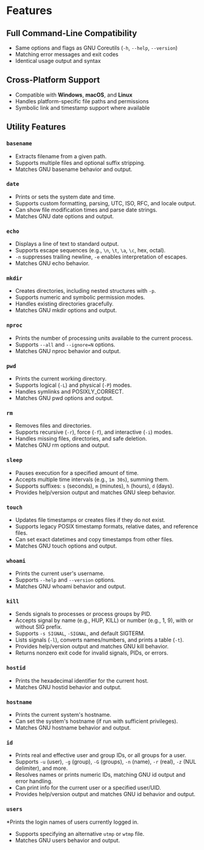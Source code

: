 # Features

## Full Command-Line Compatibility

* Same options and flags as GNU Coreutils (`-h`, `--help`, `--version`)
* Matching error messages and exit codes
* Identical usage output and syntax

## Cross-Platform Support

* Compatible with **Windows**, **macOS**, and **Linux**
* Handles platform-specific file paths and permissions
* Symbolic link and timestamp support where available

## Utility Features

### `basename`
* Extracts filename from a given path.
* Supports multiple files and optional suffix stripping.
* Matches GNU basename behavior and output.

### `date`
* Prints or sets the system date and time.
* Supports custom formatting, parsing, UTC, ISO, RFC, and locale output.
* Can show file modification times and parse date strings.
* Matches GNU date options and output.

### `echo`
* Displays a line of text to standard output.
* Supports escape sequences (e.g., `\n`, `\t`, `\a`, `\c`, hex, octal).
* `-n` suppresses trailing newline, `-e` enables interpretation of escapes.
* Matches GNU echo behavior.

### `mkdir`
* Creates directories, including nested structures with `-p`.
* Supports numeric and symbolic permission modes.
* Handles existing directories gracefully.
* Matches GNU mkdir options and output.

### `nproc`
* Prints the number of processing units available to the current process.
* Supports `--all` and `--ignore=N` options.
* Matches GNU nproc behavior and output.

### `pwd`
* Prints the current working directory.
* Supports logical (`-L`) and physical (`-P`) modes.
* Handles symlinks and POSIXLY_CORRECT.
* Matches GNU pwd options and output.

### `rm`
* Removes files and directories.
* Supports recursive (`-r`), force (`-f`), and interactive (`-i`) modes.
* Handles missing files, directories, and safe deletion.
* Matches GNU rm options and output.

### `sleep`
* Pauses execution for a specified amount of time.
* Accepts multiple time intervals (e.g., `1m 30s`), summing them.
* Supports suffixes: `s` (seconds), `m` (minutes), `h` (hours), `d` (days).
* Provides help/version output and matches GNU sleep behavior.

### `touch`
* Updates file timestamps or creates files if they do not exist.
* Supports legacy POSIX timestamp formats, relative dates, and reference files.
* Can set exact datetimes and copy timestamps from other files.
* Matches GNU touch options and output.

### `whoami`
* Prints the current user's username.
* Supports `--help` and `--version` options.
* Matches GNU whoami behavior and output.

### `kill`
* Sends signals to processes or process groups by PID.
* Accepts signal by name (e.g., HUP, KILL) or number (e.g., 1, 9), with or without SIG prefix.
* Supports `-s SIGNAL`, `-SIGNAL`, and default SIGTERM.
* Lists signals (`-l`), converts names/numbers, and prints a table (`-t`).
* Provides help/version output and matches GNU kill behavior.
* Returns nonzero exit code for invalid signals, PIDs, or errors.

### `hostid`
* Prints the hexadecimal identifier for the current host.
* Matches GNU hostid behavior and output.

### `hostname`
* Prints the current system's hostname.
* Can set the system's hostname (if run with sufficient privileges).
* Matches GNU hostname behavior and output.

### `id`
* Prints real and effective user and group IDs, or all groups for a user.
* Supports `-u` (user), `-g` (group), `-G` (groups), `-n` (name), `-r` (real), `-z` (NUL delimiter), and more.
* Resolves names or prints numeric IDs, matching GNU id output and error handling.
* Can print info for the current user or a specified user/UID.
* Provides help/version output and matches GNU id behavior and output.

### `users`
*Prints the login names of users currently logged in.
* Supports specifying an alternative `utmp` or `wtmp` file.
* Matches GNU users behavior and output.